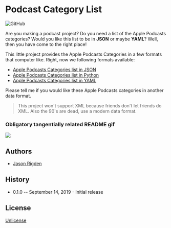 
# Podcast Category List
![GitHub](https://img.shields.io/github/license/mr-rigden/Podcast-Categories-List?style=flat-square)


Are you making a podcast project? Do you need a list of the Apple Podcasts categories? Would you like this list to be in **JSON** or maybe **YAML**? Well, then you have come to the right place! 

This little project provides the Apple Podcasts Categories in a few formats that computer like.
Right, now we following formats available:

* [Apple Podcasts Categories list in JSON](https://raw.githubusercontent.com/mr-rigden/Podcast-Categories-List/master/podcast_categories_list.json)
* [Apple Podcasts Categories list in Python](https://raw.githubusercontent.com/mr-rigden/Podcast-Categories-List/master/podcast_categories_list.py)
* [Apple Podcasts Categories list in YAML](https://raw.githubusercontent.com/mr-rigden/Podcast-Categories-List/master/podcast_categories_list.yaml)

Please tell me if you would like these Apple Podcasts categories in another data format.

> This project won't support XML because friends don't let friends do XML. Also the 90's are dead, use a modern data format.

### Obligatory tangentially related README gif
![](https://media.giphy.com/media/PmAVj4IxPxeLaSy9oE/source.gif)

## Authors
* [Jason Rigden](https://twitter.com/mr_rigden)

## History
* 0.1.0  -- September 14, 2019 - Initial release

## License
[Unlicense](http://unlicense.org/)
